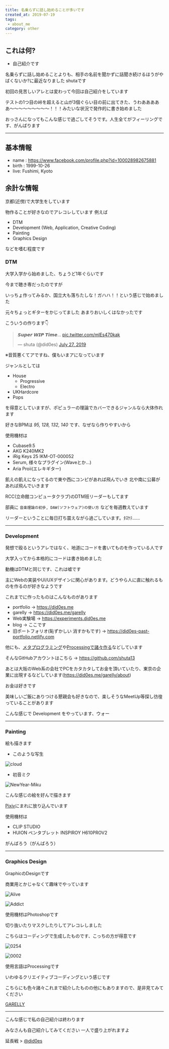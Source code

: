 ```yaml
---
title: 名乗らずに話し始めることが多いです
created_at: 2019-07-19
tags: 
 - about_me
category: other
---
```

## これは何?


- 自己紹介です


名乗らずに話し始めることよりも、相手の名前を聞かずに話聞き続けるほうがやばくないか?に最近なりました shutaです

初回の見苦しいアレとは変わって今回は自己紹介をしています

テストの1つ目の峠を超えると山が3個ぐらい目の前に出てきた、うわあああああ〜〜〜〜〜〜〜〜〜！！！みたいな状況で発作的に書き始めました

おっさんになってもこんな感じで過ごしてそうです。人生全てがフィーリングです、がんばります

---

## 基本情報


- name : <https://www.facebook.com/profile.php?id=100028982675881>
- birth : 1999-10-26
- live: Fushimi, Kyoto


## 余計な情報

京都(近傍)で大学生をしています

物作ることが好きなのでアレコレしています 例えば


- DTM
- Development (Web, Application, Creative Coding)
- Painting
- Graphics Design


などを嗜む程度です

<!-- こちらを覗いてみてください >> <https://did0es.me/garelly> -->

### **DTM**

大学入学から始めました、ちょうど1年ぐらいです

今まで聴き専だったのですが

いっちょ作ってみるか、国立大も落ちたしな！ガハハ！！という感じで始めました

元々ちょっとギターをかじってました あまりおいしくはなかったです

こういうの作ります👇


<blockquote class="twitter-tweet"><p lang="en" dir="ltr">𝙎𝙪𝙥𝙚𝙧 𝙒𝙄𝙋 𝙏𝙞𝙢𝙚… <a href="https://t.co/mlEs470kak">pic.twitter.com/mlEs470kak</a></p>&mdash; shuta (@did0es) <a href="https://twitter.com/did0es/status/1155144110698684421?ref_src=twsrc%5Etfw">July 27, 2019</a></blockquote> <script async src="https://platform.twitter.com/widgets.js" charset="utf-8"></script>


※音質悪くてアですね、僕もいまアになっています

ジャンルとしては


- House
  - Progressive
  - Electro
- UKHardcore
- Pops


を得意としていますが、ポピュラーの理論でカバーできるジャンルなら大体作れます

好きなBPMは *95, 128, 132, 140* です、なぜなら作りやすいから

使用機材は


- Cubase9.5
- AKG K240MK2
- iRig Keys 25 IKM-OT-000052
- Serum, 様々なプラグイン(Waveとか...)
- Aria Proⅱ(エレキギター)


飢えの飢えになってるので東や西にコンピがあれば飛んでいき 北や南に公募があれば飛んでいきます

RCC(立命館コンピュータクラブ)のDTM班リーダーもしてます

部員に `音楽理論の初歩, DAW(ソフトウェア)の使い方` などを毎週教えています

リーダーということに毎日打ち震えながら過ごしています。ﾀｽｹﾃ......


---

### **Development**

発想で殴るというアレではなく、地道にコードを書いてものを作っている人です

大学入ってから本格的にコードは書き始めました

動機はDTMと同じです、これは嘘です

主にWebの実装やUI/UXデザインに関心があります。どうやら人に直に触れるものを作るのが好きなようです

これまでに作ったものはこんなものがあります

- portfolio → <a href="https://did0es.me" target="_blank">https://did0es.me</a>
- garelly → <a href="https://did0es.me/garelly" target="_blank">https://did0es.me/garelly</a>
- Web実験場 → <a href="https://experiments.did0es.me" target="_blank">https://experiments.did0es.me</a>
- blog → ここです
- 旧ポートフォリオ(恥ずかしい 消すかもです) → <a href="https://did0es-past-portfolio.netlify.com" target="_blank">https://did0es-past-portfolio.netlify.com</a>

他にも、[メタプログラミング](https://github.com/shuta13/Metaprogramming)や[Processingで諸々作る](https://github.com/shuta13/processing)などしています

そんなGitHubアカウントはこちら → <https://github.com/shuta13>

あとは大阪のWeb系の会社でPCをカタカタしてお金を頂いていたり、東京の企業に出現するなどしています(https://did0es.me/garelly/about)

お金は好きです

美味しいご飯にありつける懇親会も好きなので、楽しそうなMeetUp等探し彷徨っていることがあります

こんな感じで Development をやっています、ウォー

---

### **Painting**

絵も描きます

- このような写生

![cloud](https://blog.did0es.me/images/cloud.jpg)

- 初音ミク

![NewYear-Miku](https://blog.did0es.me/images/miku.png)

こんな感じの絵を好んで描きます

<a href="https://www.pixiv.net/member.php?id=19834475" target="_blank">Pixiv</a>にまれに放り込んでいます

使用機材は

- CLIP STUDIO
- HUION ペンタブレット INSPIROY H610PROV2

がんばろう（がんばろう）

---

### **Graphics Design**

GraphicのDesignです

商業用とかじゃなくて趣味でやっています

![Alive](https://blog.did0es.me/images/alive.png)

![Addict](https://blog.did0es.me/images/addict.png)

使用機材はPhotoshopです

切り抜いたりマスクしたりしてアレコレしました

こちらはコーディングで生成したものです、こっちの方が得意です

![0254](https://blog.did0es.me/images/frame-0254.png)

![0002](https://blog.did0es.me/images/frame-0002.png)

使用言語はProcessingです

いわゆるクリエイティブコーディングという感じです

こちらにも色々諸々これまで紹介したものの他にもありますので、是非見てみてください

<a href="https://did0es.me/garelly" target="_blank">GARELLY</a>

---

こんな感じで私の自己紹介は終わります

みなさんも自己紹介してみてください 一人で盛り上がれますよ

延長戦 > <a href="https://twitter.com/did0es" target="_blank">@did0es</a>
